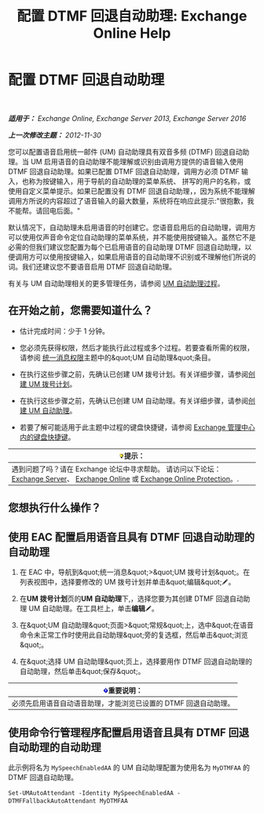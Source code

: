 ﻿---
title: '配置 DTMF 回退自动助理: Exchange Online Help'
TOCTitle: 配置 DTMF 回退自动助理
ms:assetid: a82d85f7-de30-40db-8ee6-b091ac14da9d
ms:mtpsurl: https://technet.microsoft.com/zh-cn/library/Bb232158(v=EXCHG.150)
ms:contentKeyID: 50491351
ms.date: 05/23/2018
mtps_version: v=EXCHG.150
ms.translationtype: MT
---

# 配置 DTMF 回退自动助理

 

_**适用于：** Exchange Online, Exchange Server 2013, Exchange Server 2016_

_**上一次修改主题：** 2012-11-30_

您可以配置语音启用统一邮件 (UM) 自动助理具有双音多频 (DTMF) 回退自动助理。当 UM 启用语音的自动助理不能理解或识别由调用方提供的语音输入使用 DTMF 回退自动助理。如果已配置 DTMF 回退自动助理，调用方必须 DTMF 输入，也称为按键输入，用于导航的自动助理的菜单系统、 拼写的用户的名称，或使用自定义菜单提示。如果已配置没有 DTMF 回退自动助理，，因为系统不能理解调用方所说的内容超过了语音输入的最大数量，系统将在响应此提示:"很抱歉，我不能帮。请回电后面。"

默认情况下，自动助理未启用语音的时创建它。您语音启用后的自动助理，调用方可以使用仅声音命令定位自动助理的菜单系统，并不能使用按键输入。虽然它不是必需的但我们建议您配置为每个已启用语音的自动助理 DTMF 回退自动助理，以便调用方可以使用按键输入，如果启用语音的自动助理不识别或不理解他们所说的词。我们还建议您不要语音启用 DTMF 回退自动助理。

有关与 UM 自动助理相关的更多管理任务，请参阅 [UM 自动助理过程](um-auto-attendant-procedures-exchange-2013-help.md)。

## 在开始之前，您需要知道什么？

  - 估计完成时间：少于 1 分钟。

  - 您必须先获得权限，然后才能执行此过程或多个过程。若要查看所需的权限，请参阅 [统一消息权限](unified-messaging-permissions-exchange-2013-help.md)主题中的\&quot;UM 自动助理\&quot;条目。

  - 在执行这些步骤之前，先确认已创建 UM 拨号计划。有关详细步骤，请参阅[创建 UM 拨号计划](create-a-um-dial-plan-exchange-2013-help.md)。

  - 在执行这些步骤之前，先确认已创建 UM 自动助理。有关详细步骤，请参阅[创建 UM 自动助理](create-a-um-auto-attendant-exchange-2013-help.md)。

  - 若要了解可能适用于此主题中过程的键盘快捷键，请参阅 [Exchange 管理中心内的键盘快捷键](keyboard-shortcuts-in-the-exchange-admin-center-exchange-online-protection-help.md)。

<table>
<thead>
<tr class="header">
<th><img src="images/Bb124558.tip(EXCHG.150).gif" title="提示" alt="提示" />提示：</th>
</tr>
</thead>
<tbody>
<tr class="odd">
<td>遇到问题了吗？请在 Exchange 论坛中寻求帮助。 请访问以下论坛：<a href="https://go.microsoft.com/fwlink/p/?linkid=60612">Exchange Server</a>、 <a href="https://go.microsoft.com/fwlink/p/?linkid=267542">Exchange Online</a> 或 <a href="https://go.microsoft.com/fwlink/p/?linkid=285351">Exchange Online Protection</a>。.</td>
</tr>
</tbody>
</table>


## 您想执行什么操作？

## 使用 EAC 配置启用语音且具有 DTMF 回退自动助理的自动助理

1.  在 EAC 中，导航到\&quot;统一消息\&quot;\>\&quot;UM 拨号计划\&quot;。在列表视图中，选择要修改的 UM 拨号计划并单击\&quot;编辑\&quot;![编辑图标](images/Bb124582.6f53ccb2-1f13-4c02-bea0-30690e6ea71d(EXCHG.150).gif "编辑图标")。

2.  在**UM 拨号计划**页的**UM 自动助理**下,，选择您要为其创建 DTMF 回退自动助理 UM 自动助理。在工具栏上，单击**编辑**![编辑图标](images/Bb124582.6f53ccb2-1f13-4c02-bea0-30690e6ea71d(EXCHG.150).gif "编辑图标")。

3.  在\&quot;UM 自动助理\&quot;页面\>\&quot;常规\&quot;上，选中\&quot;在语音命令未正常工作时使用此自动助理\&quot;旁的复选框，然后单击\&quot;浏览\&quot;。

4.  在\&quot;选择 UM 自动助理\&quot;页上，选择要用作 DTMF 回退自动助理的自动助理，然后单击\&quot;保存\&quot;。

<table>
<thead>
<tr class="header">
<th><img src="images/Bb124558.important(EXCHG.150).gif" title="重要说明" alt="重要说明" />重要说明：</th>
</tr>
</thead>
<tbody>
<tr class="odd">
<td>必须先启用语音自动语音助理，才能浏览已设置的 DTMF 回退自动助理。</td>
</tr>
</tbody>
</table>


## 使用命令行管理程序配置启用语音且具有 DTMF 回退自动助理的自动助理

此示例将名为 `MySpeechEnabledAA` 的 UM 自动助理配置为使用名为 `MyDTMFAA` 的 DTMF 回退自动助理。

    Set-UMAutoAttendant -Identity MySpeechEnabledAA -DTMFFallbackAutoAttendant MyDTMFAA

